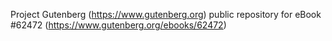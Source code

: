 Project Gutenberg (https://www.gutenberg.org) public repository for eBook #62472 (https://www.gutenberg.org/ebooks/62472)

